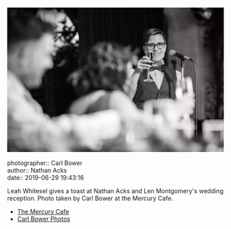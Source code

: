 ![Leah Whitesel toasts Nathan Acks and Len Montgomery](assets/2019-06-29-set-3-the-reception-61.webp)

photographer:: Carl Bower  
author:: Nathan Acks  
date:: 2019-06-29 19:43:16

Leah Whitesel gives a toast at Nathan Acks and Len Montgomery's wedding reception. Photo taken by Carl Bower at the Mercury Cafe.

* [The Mercury Cafe](http://mercurycafe.com)
* [Carl Bower Photos](https://carlbowerphotos.com)
